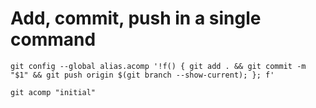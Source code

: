 # Add, commit, push in a single command

```
git config --global alias.acomp '!f() { git add . && git commit -m "$1" && git push origin $(git branch --show-current); }; f'

git acomp "initial"
```